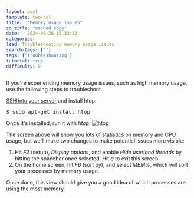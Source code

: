 ```yaml
---
layout: post
template: two-col
title:  "Memory usage issues"
so_title: "cached copy"
date:   2034-09-26 15:33:13
categories: 
lead: Troubleshooting memory usage issues
search-tags: ['']
tags: ['Troubleshooting']
tutorial: true
difficulty: 0
---
```


If you're experiencing memory usage issues, such as high memory usage, use the following steps to troubleshoot.

[SSH into your server](/building-your-stack/ssh-to-your-server) and install htop:

<pre class="prettyprint">
$ sudo apt-get install htop
</pre>

Once it's installed, run it with _htop_:
![htop](http://cdn.cloud66.com/images/help/htop.png)

The screen above will show you lots of statistics on memory and CPU usage, but we'll make two changes to make potential issues more visible:

<ol class="article-list">
<li>Hit <i>F2</i> (setup), <i>Display options</i>, and enable <i>Hide userland threads</i> by hitting the spacebar once selected. Hit <i>q</i> to exit this screen.</li>
<li>On the home screen, hit <i>F6</i> (sort by), and select <i>MEM%</i>, which will sort your processes by memory usage.</li>
</ol>

Once done, this view should give you a good idea of which processes are using the most memory.
